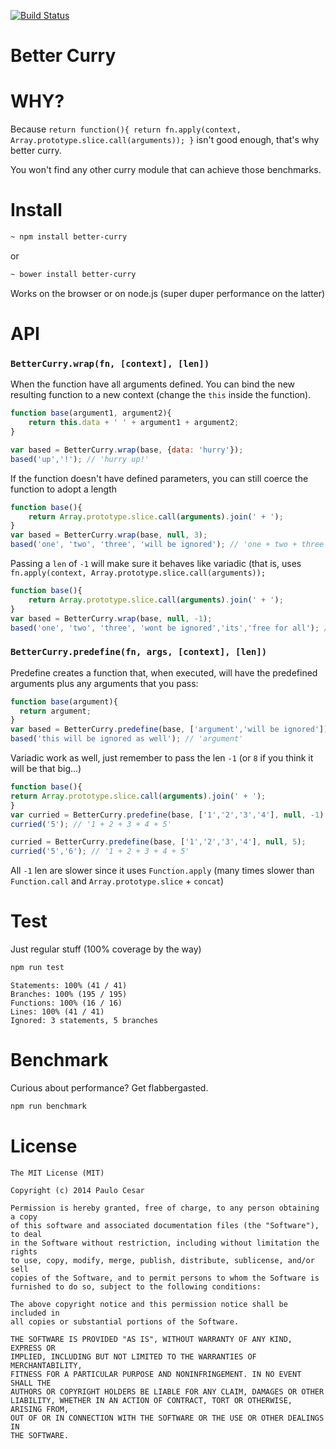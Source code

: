 [![Build Status](https://travis-ci.org/pocesar/js-bettercurry.png?branch=master)](https://travis-ci.org/pocesar/js-bettercurry?branch=master)

Better Curry
=================

# WHY?

Because `return function(){ return fn.apply(context, Array.prototype.slice.call(arguments)); }` isn't good enough, that's why better curry.

You won't find any other curry module that can achieve those benchmarks.

# Install

```bash
~ npm install better-curry
```

or

```bash
~ bower install better-curry
```

Works on the browser or on node.js (super duper performance on the latter)

# API

### `BetterCurry.wrap(fn, [context], [len])`

When the function have all arguments defined.
You can bind the new resulting function to a new context (change the `this` inside the function).

```js
function base(argument1, argument2){
    return this.data + ' ' + argument1 + argument2;
}

var based = BetterCurry.wrap(base, {data: 'hurry'});
based('up','!'); // 'hurry up!'
```

If the function doesn't have defined parameters, you can still coerce
the function to adopt a length

```js
function base(){
    return Array.prototype.slice.call(arguments).join(' + ');
}
var based = BetterCurry.wrap(base, null, 3);
based('one', 'two', 'three', 'will be ignored'); // 'one + two + three'
```

Passing a `len` of `-1` will make sure it behaves like variadic (that is, uses `fn.apply(context, Array.prototype.slice.call(arguments));`

```js
function base(){
    return Array.prototype.slice.call(arguments).join(' + ');
}
var based = BetterCurry.wrap(base, null, -1);
based('one', 'two', 'three', 'wont be ignored','its','free for all'); // 'one + two + three + wont be ignored + its + free for all'
```

### `BetterCurry.predefine(fn, args, [context], [len])`

Predefine creates a function that, when executed, will have the
predefined arguments plus any arguments that you pass:

```js
function base(argument){
  return argument;
}
var based = BetterCurry.predefine(base, ['argument','will be ignored']);
based('this will be ignored as well'); // 'argument'
```

Variadic work as well, just remember to pass the len `-1` (or `8` if you think it will be that big...)

```js
function base(){
return Array.prototype.slice.call(arguments).join(' + ');
}
var curried = BetterCurry.predefine(base, ['1','2','3','4'], null, -1);
curried('5'); // '1 + 2 + 3 + 4 + 5'

curried = BetterCurry.predefine(base, ['1','2','3','4'], null, 5);
curried('5','6'); // '1 + 2 + 3 + 4 + 5'
```

All `-1` len are slower since it uses `Function.apply` (many times slower than `Function.call` and `Array.prototype.slice` + `concat`)

# Test

Just regular stuff (100% coverage by the way)

```bash
npm run test
```

```
Statements: 100% (41 / 41)
Branches: 100% (195 / 195)
Functions: 100% (16 / 16)
Lines: 100% (41 / 41)
Ignored: 3 statements, 5 branches
```

# Benchmark

Curious about performance? Get flabbergasted.

```bash
npm run benchmark
```

# License

```
The MIT License (MIT)

Copyright (c) 2014 Paulo Cesar

Permission is hereby granted, free of charge, to any person obtaining a copy
of this software and associated documentation files (the "Software"), to deal
in the Software without restriction, including without limitation the rights
to use, copy, modify, merge, publish, distribute, sublicense, and/or sell
copies of the Software, and to permit persons to whom the Software is
furnished to do so, subject to the following conditions:

The above copyright notice and this permission notice shall be included in
all copies or substantial portions of the Software.

THE SOFTWARE IS PROVIDED "AS IS", WITHOUT WARRANTY OF ANY KIND, EXPRESS OR
IMPLIED, INCLUDING BUT NOT LIMITED TO THE WARRANTIES OF MERCHANTABILITY,
FITNESS FOR A PARTICULAR PURPOSE AND NONINFRINGEMENT. IN NO EVENT SHALL THE
AUTHORS OR COPYRIGHT HOLDERS BE LIABLE FOR ANY CLAIM, DAMAGES OR OTHER
LIABILITY, WHETHER IN AN ACTION OF CONTRACT, TORT OR OTHERWISE, ARISING FROM,
OUT OF OR IN CONNECTION WITH THE SOFTWARE OR THE USE OR OTHER DEALINGS IN
THE SOFTWARE.
```